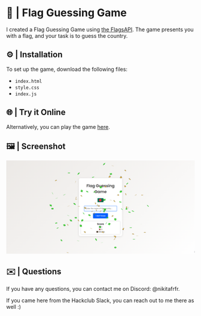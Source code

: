 # 🚩 | Flag Guessing Game

I created a Flag Guessing Game using [the FlagsAPI](https://flagsapi.com/). The game presents you with a flag, and your task is to guess the country.

## ⚙️ | Installation

To set up the game, download the following files:
- `index.html`
- `style.css`
- `index.js`

## 🌐 | Try it Online

Alternatively, you can play the game [here](https://hackclub.nik-dev.eu/flag-game/).

## 🖼️ | Screenshot

![Screenshot](screenshot.png)

## ✉️ | Questions

If you have any questions, you can contact me on Discord: @nikitafrfr.

If you came here from the Hackclub Slack, you can reach out to me there as well :)
